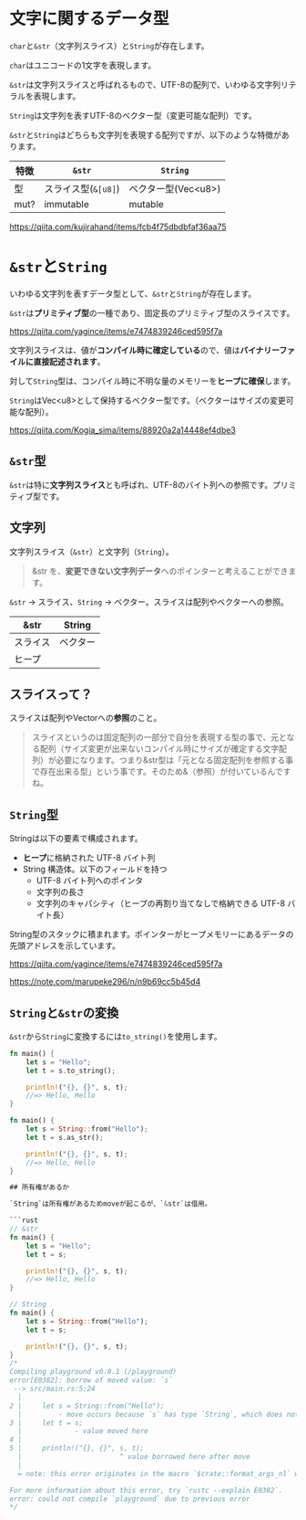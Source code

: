 # 文字に関するデータ型

`char`と`&str`（文字列スライス）と`String`が存在します。

`char`はユニコードの1文字を表現します。

`&str`は文字列スライスと呼ばれるもので、UTF-8の配列で、いわゆる文字列リテラルを表現します。

`String`は文字列を表すUTF-8のベクター型（変更可能な配列）です。

`&str`と`String`はどちらも文字列を表現する配列ですが、以下のような特徴があります。

|特徴|`&str`|`String`|
|---|---|---|
|型|スライス型(`&[u8]`)|ベクター型(Vec\<u8>)|
|mut?|immutable|mutable|

https://qiita.com/kujirahand/items/fcb4f75dbdbfaf36aa75

# `&str`と`String`

いわゆる文字列を表すデータ型として、`&str`と`String`が存在します。

`&str`は**プリミティブ型**の一種であり、固定長のプリミティブ型のスライスです。

https://qiita.com/yagince/items/e7474839246ced595f7a

文字列スライスは、値が**コンパイル時に確定している**ので、値は**バイナリーファイルに直接記述されます**。

対して`String`型は、コンパイル時に不明な量のメモリーを**ヒープに確保**します。

`String`はVec\<u8\>として保持するベクター型です。（ベクターはサイズの変更可能な配列）。

https://qiita.com/Kogia_sima/items/88920a2a14448ef4dbe3

## `&str`型

`&str`は特に**文字列スライス**とも呼ばれ、UTF-8のバイト列への参照です。プリミティブ型です。

## 文字列

文字列スライス（`&str`）と文字列（`String`）。

> &str を、**変更できない文字列データ**へのポインターと考えることができます。

`&str` -> スライス、`String` -> ベクター。スライスは配列やベクターへの参照。

|&str|String|
|---|---|
|スライス|ベクター|
|ヒープ||


## スライスって？

スライスは配列やVectorへの**参照**のこと。

>スライスというのは固定配列の一部分で自分を表現する型の事で、元となる配列（サイズ変更が出来ないコンパイル時にサイズが確定する文字配列）が必要になります。つまり&str型は「元となる固定配列を参照する事で存在出来る型」という事です。そのため&（参照）が付いているんですね。

## `String`型

Stringは以下の要素で構成されます。

- **ヒープ**に格納された UTF-8 バイト列
- String 構造体。以下のフィールドを持つ
    - UTF-8 バイト列へのポインタ
    - 文字列の長さ
    - 文字列のキャパシティ（ヒープの再割り当てなしで格納できる UTF-8 バイト長）

String型のスタックに積まれます。ポインターがヒープメモリーにあるデータの先頭アドレスを示しています。

https://qiita.com/yagince/items/e7474839246ced595f7a

https://note.com/marupeke296/n/n9b69cc5b45d4

## `String`と`&str`の変換

`&str`から`String`に変換するには`to_string()`を使用します。

```rust
fn main() {
    let s = "Hello";
    let t = s.to_string();

    println!("{}, {}", s, t);
    //=> Hello, Hello
}
```

```rust
fn main() {
    let s = String::from("Hello");
    let t = s.as_str();

    println!("{}, {}", s, t);
    //=> Hello, Hello
}

## 所有権があるか

`String`は所有権があるためmoveが起こるが、`&str`は借用。

```rust
// &str
fn main() {
    let s = "Hello";
    let t = s;

    println!("{}, {}", s, t);
    //=> Hello, Hello
}
```

```rust
// String
fn main() {
    let s = String::from("Hello");
    let t = s;

    println!("{}, {}", s, t);
}
/*
Compiling playground v0.0.1 (/playground)
error[E0382]: borrow of moved value: `s`
 --> src/main.rs:5:24
  |
2 |     let s = String::from("Hello");
  |         - move occurs because `s` has type `String`, which does not implement the `Copy` trait
3 |     let t = s;
  |             - value moved here
4 |
5 |     println!("{}, {}", s, t);
  |                        ^ value borrowed here after move
  |
  = note: this error originates in the macro `$crate::format_args_nl` which comes from the expansion of the macro `println` (in Nightly builds, run with -Z macro-backtrace for more info)

For more information about this error, try `rustc --explain E0382`.
error: could not compile `playground` due to previous error
*/
```

